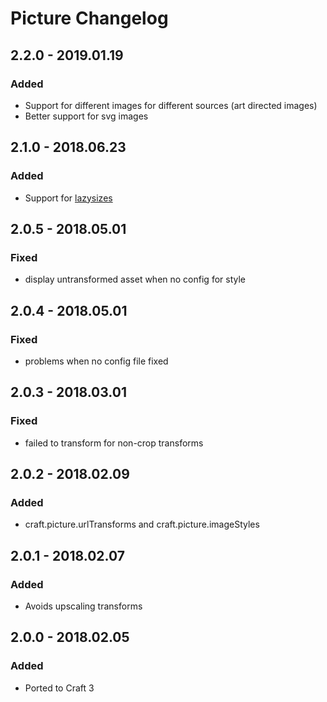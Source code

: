 # Picture Changelog

## 2.2.0 - 2019.01.19
### Added
- Support for different images for different sources (art directed images)
- Better support for svg images

## 2.1.0 - 2018.06.23
### Added
- Support for [lazysizes](https://github.com/aFarkas/lazysizes)

## 2.0.5 - 2018.05.01
### Fixed
- display untransformed asset when no config for style

## 2.0.4 - 2018.05.01
### Fixed
- problems when no config file fixed

## 2.0.3 - 2018.03.01
### Fixed
- failed to transform for non-crop transforms

## 2.0.2 - 2018.02.09
### Added
- craft.picture.urlTransforms and craft.picture.imageStyles

## 2.0.1 - 2018.02.07
### Added
- Avoids upscaling transforms

## 2.0.0 - 2018.02.05
### Added
- Ported to Craft 3